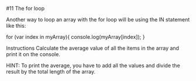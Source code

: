 #11 The for loop

Another way to loop an array with the for loop will be using the IN statement like this:

for (var index in myArray){
    console.log(myArray[index]);
}

Instructions
Calculate the average value of all the items in the array and print it on the console.

HINT:
To print the average, you have to add all the values and divide the result by the total length of the array.
